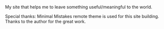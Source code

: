 My site that helps me to leave something useful/meaningful to the world.

Special thanks:
Minimal Mistakes remote theme is used for this site building.
Thanks to the author for the great work.
